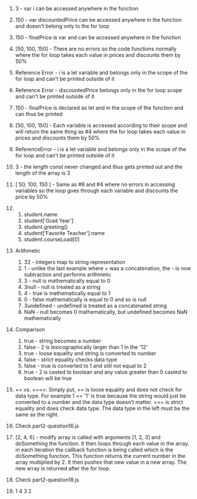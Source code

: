 1. 3 - var i can be accessed anywhere in the function 
2. 150 - var discountedPrice can be accessed anywhere in the function and doesn't belong only to the for loop 
3. 150 - finalPrice is var and can be accessed anywhere in the function 
4. [50, 100, 150] - There are no errors so the code functions normally where the for loop takes each value in prices and discounts them by 50%

5. Reference Error - i is a let variable and belongs only in the scope of the for loop and can't be printed outside of it
6. Reference Error - discountedPrice belongs only in the for loop scope and can't be printed outside of it 
7. 150 - finalPrice is declared as let and in the scope of the function and can thus be printed 
8. [50, 100, 150] - Each variable is accessed according to their scope and will return the same thing as #4 where the for loop takes each value in prices and discounts them by 50%

9. ReferenceError - i is a let variable and belongs only in the scope of the for loop and can't be printed outside of it
10. 3 - the length const never changed and thus gets printed out and the length of the array is 3
11. [ 50, 100, 150 ] - Same as #8 and #4 where no errors in accessing variables so the loop goes through each variable and discounts the price by 50%

12. 
    1. student.name
    2. student['Grad Year']
    3. student.greeting()
    4. student['Favorite Teacher'].name
    5. student.courseLoad[0]

13. Arithmetic 
    1. 32 - integers map to string representation 
    2. 1 - unlike the last example where + was a concatenation, the - is now subtraction and performs arithmetic 
    3. 3 - null is mathematically equal to 0
    4. 3null - null is treated as a string 
    5. 4 - true is mathematically equal to 1
    6. 0 - false mathematically is equal to 0 and so is null 
    7. 3undefined - undefined is treated as a concatenated string 
    8. NaN - null becomes 0 mathematically, but undefined becomes NaN mathematically 

14. Comparison
    1. true - string becomes a number
    2. false - 2 is lexicographically larger than 1 in the '12' 
    3. true - loose equality and string is converted to number 
    4. false - strict equality checks data type 
    5. false - true is converted to 1 and still not equal to 2
    6. true - 2 is casted to boolean and any value greater than 0 casted to boolean will be true 

15. == vs. ====: Simply put, == is loose equality and does not check for data type. For example 1 == '1' is true because the string would just be converted to a number and the data type doesn't matter. === is strict equality and does check data type. The data type in the left must be the same as the right.

16. Check part2-question16.js

17. [2, 4, 6] - modify array is called with arguments [1, 2, 3] and doSomething the function. It then loops through each value in the array. in each iteration the callback function is being called which is the doSomething function. This function returns the current number in the array multiplied by 2. It then pushes that new value in a new array. The new array is returned after the for loop. 

18. Check part2-question18.js

19. 1 4 3 2 